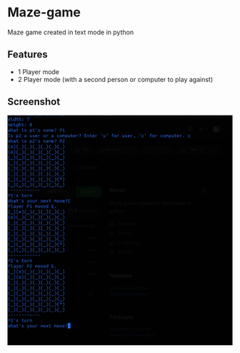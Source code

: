 # Maze-game

Maze game created in text mode in python

## Features

* 1 Player mode
* 2 Player mode (with a second person or computer to play against)

## Screenshot

![Image](screenshot.png)
